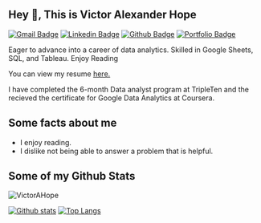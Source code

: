 ## Hey 👋, This is Victor Alexander Hope
[![Gmail Badge](https://img.shields.io/badge/-wrrbsb@gmail.com-c14438?style=flat&logo=Gmail&logoColor=white&link=mailto:wrrbsb@gmail.com)](mailto:wrrbsb@gmail.com) 
[![Linkedin Badge](https://img.shields.io/badge/-VictorHope-0072b1?style=flat&logo=Linkedin&logoColor=white&link=https://www.linkedin.com/in/victor-hope/)](https://www.linkedin.com/in/victor-hope/) [![Github Badge](https://img.shields.io/badge/-VictorAHope-grey?style=flat&logo=github&logoColor=white&link=https://github.com/VictorAHope/)](https://www.github.com/VictorAHope/) [![Portfolio Badge](https://img.shields.io/badge/portfolio-web-blue?style=flat&link=https://github.com/VictorAHope/)](https://github.com/VictorAHope/) <p align='left'>Eager to advance into a career of data analytics. Skilled in Google Sheets, SQL, and Tableau. Enjoy Reading</p><p align='left'> You can view my resume <a href='https://docs.google.com/document/d/1DRI60jU-Gj7KvUxK28dVofBQEvI1iwgYdMkE_eMdksg/edit ' target=_blank><u>here</u>.</a></p>

I have completed the 6-month Data analyst program at TripleTen and the recieved the certificate for Google Data Analytics at Coursera.

## Some facts about me
 - I enjoy reading.
 - I dislike not being able to answer a problem that is helpful.

## Some of my Github Stats
<p align=left> <img src=https://komarev.com/ghpvc/?username=VictorAHope alt=VictorAHope /> </p>

[![Github stats](https://github-readme-stats.vercel.app/api?username=VictorAHope&show_icons=true&include_all_commits=true)](https://github.com/VictorAHope/github-readme-stats)
[![Top Langs](https://github-readme-stats.vercel.app/api/top-langs/?username=VictorAHope&layout=compact)](https://github.com/VictorAHope/github-readme-stats)
